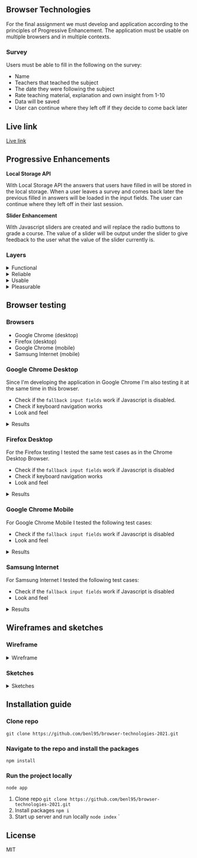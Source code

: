 ## Browser Technologies

For the final assignment we must develop and application according to the
principles of Progressive Enhancement. The application must be usable on
multiple browsers and in multiple contexts.

### Survey

Users must be able to fill in the following on the survey:

-  Name
-  Teachers that teached the subject
-  The date they were following the subject
-  Rate teaching material, explanation and own insight from 1-10
-  Data will be saved
-  User can continue where they left off if they decide to come back later

## Live link

[Live link](https://btform.herokuapp.com/)

## Progressive Enhancements

**Local Storage API**

With Local Storage API the answers that users have filled in will be stored in
the local storage. When a user leaves a survey and comes back later the previous
filled in answers will be loaded in the input fields. The user can continue
where they left off in their last session.

**Slider Enhancement**

With Javascript sliders are created and will replace the radio buttons to grade
a course. The value of a slider will be output under the slider to give feedback
to the user what the value of the slider currently is.

### Layers

<details>
<summary>Functional</summary>
<ul>
<li>Users can log in, fill in a survey and submit a survey</li>
<li>Surveys will be displayed on the todo list if they haven't been completed yet,
   completed surveys will be displayed in the completed list </li>
</ul>
</details>

<details>
<summary>Reliable</summary>
<ul>
<li>Form validation works using the HTML required attribute</li>
</ul>
</details>

<details>
<summary>Usable</summary>
<ul>
<li>CSS adds extra styling and makes content more readable for the user</li>
</ul>
</details>

<details>
<summary>Pleasurable</summary>
<ul>
<li>Answers will be stored using Local Storage API, user can continue where they left off</li>
<li>Sliders make it easier for a user to grade a course</li>
<li>Subtle button animation on first survey button to trigger the user to click on it</li>
</ul>
</details>

## Browser testing

### Browsers

-  Google Chrome (desktop)
-  Firefox (desktop)
-  Google Chrome (mobile)
-  Samsung Internet (mobile)

### Google Chrome Desktop

Since I'm developing the application in Google Chrome I'm also testing it at the
same time in this browser.

-  Check if the `fallback input fields` work if Javascript is disabled.
-  Check if keyboard navigation works
-  Look and feel

<details>
<summary>Results</summary>
<ul>
<li>Javascript disabled: The application works when Javascript is disabled. The
slider enhancements dissapear from the DOM since it is made with Javascript and
the radio buttons will be displayed as fallback.</li>
<li>Keyboard navigation: Keyboard navigation works on the form for the sliders
and radio buttons</li>
</ul>
</details>

### Firefox Desktop

For the Firefox testing I tested the same test cases as in the Chrome Desktop
Browser.

-  Check if the `fallback input fields` work if Javascript is disabled
-  Check if keyboard navigation works
-  Look and feel

<details>
<summary>Results</summary>
<ul>
<li>Javascript disabled: When Javascript is disabled the application works. The fallback radio buttons are rendered.</li>
<li>Keyboard navigation: Keyboard navigation for the form works, but for link
elements it doesn't. I did some research on this and I found the following <a href="https://stackoverflow.com/questions/11704828/how-to-allow-keyboard-focus-of-links-in-firefox">Stackoverflow Topic.</a> According to topic users have to enable keyboard navigation themselves for links in Firefox</li>
<li>Look and feel: In the Firefox browser the input[type="range"] were
invisible. After some research I found out that these have to be styled
specifically for Firefox. After implementing the following styling in my CSS the
sliders were visible:

```css
input[type='range']::-moz-range-thumb {
	box-shadow: 1px 1px 1px #000000, 0px 0px 1px #0d0d0d;
	border: 1px solid var(--primary);
	height: 22px;
	width: 22px;
	border-radius: 50%;
	background: var(--primary);
	cursor: pointer;
}

input[type='range']::-moz-range-track {
	width: 100%;
	height: 8.4px;
	cursor: pointer;
	box-shadow: 1px 1px 1px #000000, 0px 0px 1px #0d0d0d;
	background: var(--primary);
	border-radius: 1.3px;
	border: 0.2px solid #010101;
}
```

</li>
</ul>
</details>

### Google Chrome Mobile

For Google Chrome Mobile I tested the following test cases:

-  Check if the `fallback input fields` work if Javascript is disabled
-  Look and feel

<details>
<summary>Results</summary>
<ul>
<li>Javascript disabled: When Javascript is disabled the application works as it
should be doing. The fallback input fields are rendered.</li>
<li>Look and feel: On Google Chrome mobile the border of the login form input
fields are almost invisible. To fix this I styled the input[type="text"] as
following:

```css
input[type='range'] {
	border: 1px solid var(--black);
}
```

I put a border on the input fields and colored it black to make the input text
field more visible to mobile users.

</li>
</ul>
</details>

### Samsung Internet

For Samsung Internet I tested the following test cases:

-  Check if the `fallback input fields` work if Javascript is disabled
-  Look and feel

<details>
<summary>Results</summary>
<ul>
<li>
Javascript disabled: When Javascript is disabled the application works as it
should be doing. The fallback input fields are rendered.</li>
<li>Look and feel: On Samsung Internet the borders of the input[type="text]
are also not visible enough. Giving the input fields a border as shown in the
Google Chrome Mobile test results fixed this.</li>
</ul>
</details>

## Wireframes and sketches

### Wireframe

<details>
<summary>Wireframe</summary>
<img src="https://user-images.githubusercontent.com/43675725/113268839-20740e00-92d8-11eb-94ef-557c51916f59.png" width="300" height="555">
<img src="https://user-images.githubusercontent.com/43675725/113269003-4f8a7f80-92d8-11eb-8bc2-0df431d3ce33.png" width="300" height="555">
<img src="https://user-images.githubusercontent.com/43675725/113269059-5e713200-92d8-11eb-94b3-cff41b44e633.png" width="300" height="555">
<img src="https://user-images.githubusercontent.com/43675725/113269125-6e891180-92d8-11eb-884f-da9f31710447.png" width="300" height="555">
</details>

### Sketches

<details>
<summary>Sketches</summary>
<img src="https://user-images.githubusercontent.com/43675725/113267487-b1e28080-92d6-11eb-9db5-66224725e41c.jpeg" width="300">
<img src="https://user-images.githubusercontent.com/43675725/113267626-dd656b00-92d6-11eb-82d3-bbff46deaa0e.jpeg" width="300">
<img src="https://user-images.githubusercontent.com/43675725/113267707-f1a96800-92d6-11eb-86a0-d053de20e5e0.jpeg" width="300">
<img src="https://user-images.githubusercontent.com/43675725/113267858-16054480-92d7-11eb-8035-6149927d83df.jpeg">
</details>

## Installation guide

### Clone repo

```
git clone https://github.com/benl95/browser-technologies-2021.git
```

### Navigate to the repo and install the packages

```
npm install
```

### Run the project locally

```
node app
```

1. Clone repo
   `git clone https://github.com/benl95/browser-technologies-2021.git`
2. Install packages `npm i`
3. Start up server and run locally `node index` `

## License

MIT
